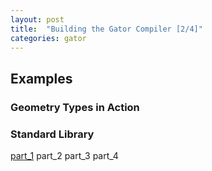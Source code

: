 ```yaml
---
layout: post
title:  "Building the Gator Compiler [2/4]"
categories: gator
---
```


## Examples



### Geometry Types in Action

### Standard Library

[part_1](/~dgeisler/gator/2023/09/13/gator-compiler1.html) part_2 part_3 part_4